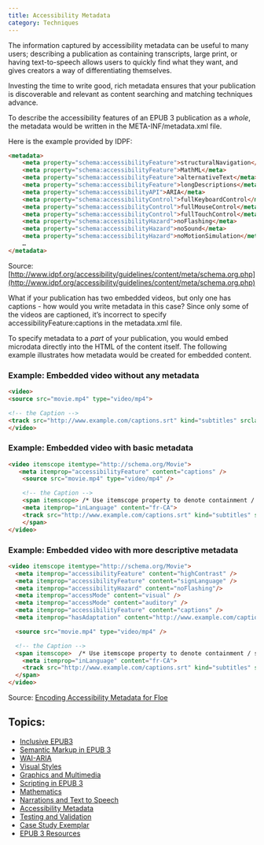 ```yaml
---
title: Accessibility Metadata
category: Techniques
---
```

The information captured by accessibility metadata can be useful to many users; describing a publication as containing transcripts, large print, or having text-to-speech allows users to quickly find what they want, and gives creators a way of differentiating themselves.

Investing the time to write good, rich metadata ensures that your publication is discoverable and relevant as content searching and matching techniques advance.

To describe the accessibility features of an EPUB 3 publication as a *whole*, the metadata would be written in the META-INF/metadata.xml file.

Here is the example provided by IDPF:

```html
<metadata>
    <meta property="schema:accessibilityFeature">structuralNavigation</meta>
    <meta property="schema:accessibilityFeature">MathML</meta>
    <meta property="schema:accessibilityFeature">alternativeText</meta>
    <meta property="schema:accessibilityFeature">longDescriptions</meta>
    <meta property="schema:accessibilityAPI">ARIA</meta>
    <meta property="schema:accessibilityControl">fullKeyboardControl</meta>
    <meta property="schema:accessibilityControl">fullMouseControl</meta>
    <meta property="schema:accessibilityControl">fullTouchControl</meta>
    <meta property="schema:accessibilityHazard">noFlashing</meta>
    <meta property="schema:accessibilityHazard">noSound</meta>
    <meta property="schema:accessibilityHazard">noMotionSimulation</meta>
    …
</metadata>
```

Source: [http://www.idpf.org/accessibility/guidelines/content/meta/schema.org.php](http://www.idpf.org/accessibility/guidelines/content/meta/schema.org.php)

What if your publication has two embedded videos, but only one has captions - how would you write metadata in this case? Since only some of the videos are captioned, it’s incorrect to specify accessibilityFeature:captions in the metadata.xml file.

To specify metadata to a *part* of your publication, you would embed microdata directly into the HTML of the content itself. The following example illustrates how metadata would be created for embedded content.

### Example: Embedded video without any metadata

```html
<video>
<source src="movie.mp4" type="video/mp4">

<!-- the Caption -->
<track src="http://www.example.com/captions.srt" kind="subtitles" srclang="fr-CA">
</video>
```

### Example: Embedded video with basic metadata

```html
<video itemscope itemtype="http://schema.org/Movie">
   <meta itemprop="accessibilityFeature" content="captions" />
    <source src="movie.mp4" type="video/mp4" />

    <!-- the Caption -->
    <span itemscope> /* Use itemscope property to denote containment / scope for metadata. */
    <meta itemprop="inLanguage" content="fr-CA">
    <track src="http://www.example.com/captions.srt" kind="subtitles" srclang="fr-CA" />
    </span>
</video>
```

### Example: Embedded video with more descriptive metadata

```html
<video itemscope itemtype="http://schema.org/Movie">
  <meta itemprop="accessibilityFeature" content="highContrast" />
  <meta itemprop="accessibilityFeature" content="signLanguage" />
  <meta itemprop="accessibilityHazard" content="noFlashing"/>
  <meta itemprop="accessMode" content="visual" />
  <meta itemprop="accessMode" content="auditory" />
  <meta itemprop="accessibilityFeature" content="captions" />
  <meta itemprop="hasAdaptation" content="http://www.example.com/captions.srt" />

  <source src="movie.mp4" type="video/mp4" />

  <!-- the Caption -->
  <span itemscope>  /* Use itemscope property to denote containment / scope for metadata. */
    <meta itemprop="inLanguage" content="fr-CA">
    <track src="http://www.example.com/captions.srt" kind="subtitles" srclang="fr-CA" />
  </span>
</video>
```

Source: [Encoding Accessibility Metadata for Floe](http://wiki.fluidproject.org/display/fluid/Encoding+Accessibility+Metadata+for+Floe+-+Tables+and+Examples)

## Topics:

* [Inclusive EPUB3](/InclusiveEPUB3.html)
* [Semantic Markup in EPUB 3](/SemanticMarkupInEPUB3.html)
* [WAI-ARIA](/WAI-ARIA.html)
* [Visual Styles](/VisualStyles.html)
* [Graphics and Multimedia](/GraphicsAndMultimedia.html)
* [Scripting in EPUB 3](/ScriptingInEPUB3.html)
* [Mathematics](/Mathematics.html)
* [Narrations and Text to Speech](/NarrationsAndTextToSpeech.html)
* [Accessibility Metadata](/AccessibilityMetadata.html)
* [Testing and Validation](/TestingAndValidation.html)
* [Case Study Exemplar](/CaseStudyExemplar.html)
* [EPUB 3 Resources](/EPUB3Resources.html)
